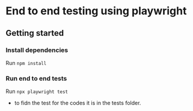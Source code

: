 # End to end testing using playwright

## Getting started
### Install dependencies
Run `npm install`

### Run end to end tests
Run `npx playwright test`


 - to fidn the test for the codes it is in the tests folder.